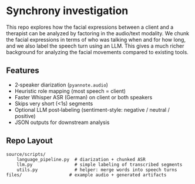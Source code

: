 # Synchrony investigation
This repo explores how the facial expressions between a client and a therapist can be analyzed by factoring in the audio/text modality. We chunk the facial expressions in terms of who was talking when and for how long, and we also label the speech turn using an LLM. This gives a much richer background for analyzing the facial movements compared to existing tools.

## Features
- 2‑speaker diarization (`pyannote.audio`)
- Heuristic role mapping (most speech = client)
- Faster Whisper ASR (German) on client or both speakers
- Skips very short (<1s) segments
- Optional LLM post‑labeling (sentiment-style: negative / neutral / positive)
- JSON outputs for downstream analysis

## Repo Layout
```
source/scripts/
	language_pipeline.py  # diarization + chunked ASR
	llm.py                # simple labeling of transcribed segments
	utils.py              # helper: merge words into speech turns
files/                  # example audio + generated artifacts
```

